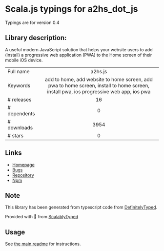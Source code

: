 
# Scala.js typings for a2hs_dot_js

Typings are for version 0.4

## Library description:
A useful modern JavaScript solution that helps your website users to add (install) a progressive web application (PWA) to the Home screen of their mobile iOS device.

|                    |                 |
| ------------------ | :-------------: |
| Full name          | a2hs.js |
| Keywords           | add to home, add website to home screen, add pwa to home screen, install to home screen, install pwa, ios progressive web app, ios pwa |
| # releases         | 16 |
| # dependents       | 0 |
| # downloads        | 3954 |
| # stars            | 0 |

## Links
- [Homepage](https://github.io/koddr/a2hs.js)
- [Bugs](https://github.com/koddr/a2hs.js/issues)
- [Repository](https://github.com/koddr/a2hs.js)
- [Npm](https://www.npmjs.com/package/a2hs.js)
    


## Note
This library has been generated from typescript code from [DefinitelyTyped](https://definitelytyped.org).

Provided with :purple_heart: from [ScalablyTyped](https://github.com/oyvindberg/ScalablyTyped)

## Usage
See [the main readme](../../readme.md) for instructions.


